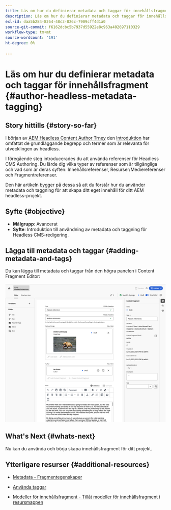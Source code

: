 ```yaml
---
title: Läs om hur du definierar metadata och taggar för innehållsfragment
description: Läs om hur du definierar metadata och taggar för innehållsfragment
exl-id: daa5b284-8264-48c3-826c-7909cff4d1a0
source-git-commit: f6162dcbc5b7937d55922e8c963a402697110329
workflow-type: tm+mt
source-wordcount: '191'
ht-degree: 0%

---
```


# Läs om hur du definierar metadata och taggar för innehållsfragment {#author-headless-metadata-tagging}

## Story hittills {#story-so-far}

I början av [AEM Headless Content Author Trney](overview.md) den [Introduktion](introduction.md) har omfattat de grundläggande begrepp och termer som är relevanta för utvecklingen av headless.

I föregående steg introducerades du att använda referenser för Headless CMS Authoring. Du lärde dig vilka typer av referenser som är tillgängliga och vad som är deras syften: Innehållsreferenser, Resurser/Mediereferenser och Fragmentreferenser.

Den här artikeln bygger på dessa så att du förstår hur du använder metadata och taggning för att skapa ditt eget innehåll för ditt AEM headless-projekt.

## Syfte {#objective}

* **Målgrupp**: Avancerat
* **Syfte**: Introduktion till användning av metadata och taggning för Headless CMS-redigering.

## Lägga till metadata och taggar {#adding-metadata-and-tags}

Du kan lägga till metadata och taggar från den högra panelen i Content Fragment Editor:

![Content Fragment Editor - Alaska Spirits](/help/sites-cloud/administering/content-fragments/assets/cf-authoring-overview.png)

## What&#39;s Next {#whats-next}

Nu kan du använda och börja skapa innehållsfragment för ditt projekt.

## Ytterligare resurser {#additional-resources}

* [Metadata - Fragmentegenskaper](/help/sites-cloud/administering/content-fragments/authoring.md#view-properties-tags)

* [Använda taggar](/help/sites-cloud/authoring/sites-console/tags.md)

* [Modeller för innehållsfragment - Tillåt modeller för innehållsfragment i resursmappen](/help/sites-cloud/administering/content-fragments/content-fragment-models.md#allowing-content-fragment-models-assets-folder)
